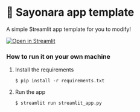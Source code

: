 # 🎈 Sayonara app template

A simple Streamlit app template for you to modify!

[![Open in Streamlit](https://static.streamlit.io/badges/streamlit_badge_black_white.svg)](https://fluffy.streamlit.app/)

### How to run it on your own machine

1. Install the requirements

   ```
   $ pip install -r requirements.txt
   ```

2. Run the app

   ```
   $ streamlit run streamlit_app.py
   ```
